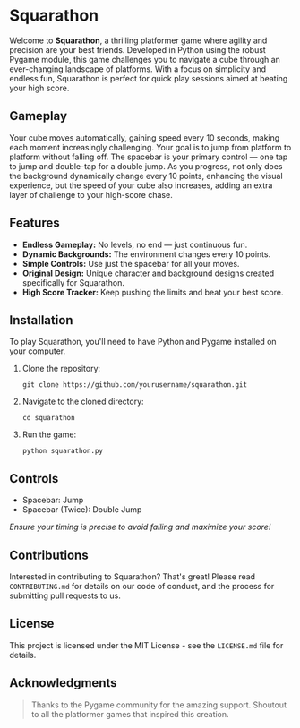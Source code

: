 # Squarathon

Welcome to **Squarathon**, a thrilling platformer game where agility and precision are your best friends. Developed in Python using the robust Pygame module, this game challenges you to navigate a cube through an ever-changing landscape of platforms. With a focus on simplicity and endless fun, Squarathon is perfect for quick play sessions aimed at beating your high score.

## Gameplay

Your cube moves automatically, gaining speed every 10 seconds, making each moment increasingly challenging. Your goal is to jump from platform to platform without falling off. The spacebar is your primary control — one tap to jump and double-tap for a double jump. As you progress, not only does the background dynamically change every 10 points, enhancing the visual experience, but the speed of your cube also increases, adding an extra layer of challenge to your high-score chase.
## Features

- **Endless Gameplay:** No levels, no end — just continuous fun.
- **Dynamic Backgrounds:** The environment changes every 10 points.
- **Simple Controls:** Use just the spacebar for all your moves.
- **Original Design:** Unique character and background designs created specifically for Squarathon.
- **High Score Tracker:** Keep pushing the limits and beat your best score.

## Installation

To play Squarathon, you'll need to have Python and Pygame installed on your computer.

1. Clone the repository:

   ``git clone https://github.com/yourusername/squarathon.git``

2. Navigate to the cloned directory:
   
   ``cd squarathon``

3. Run the game:

   ``python squarathon.py``

## Controls
- Spacebar: Jump
- Spacebar (Twice): Double Jump

_Ensure your timing is precise to avoid falling and maximize your score!_

## Contributions

Interested in contributing to Squarathon? That's great! Please read `CONTRIBUTING.md` for details on our code of conduct, and the process for submitting pull requests to us.

## License

This project is licensed under the MIT License - see the `LICENSE.md` file for details.

## Acknowledgments

> Thanks to the Pygame community for the amazing support.
> Shoutout to all the platformer games that inspired this creation.
